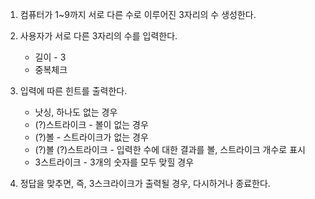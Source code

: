 1. 컴퓨터가 1~9까지 서로 다른 수로 이루어진 3자리의 수 생성한다.

2. 사용자가 서로 다른 3자리의 수를 입력한다.

   - 길이 - 3
   - 중복체크

3. 입력에 따른 힌트를 출력한다.

   - 낫싱, 하나도 없는 경우
   - (?)스트라이크 - 볼이 없는 경우
   - (?)볼 - 스트라이크가 없는 경우
   - (?)볼 (?)스트라이크 - 입력한 수에 대한 결과를 볼, 스트라이크 개수로 표시
   - 3스트라이크 - 3개의 숫자를 모두 맞힐 경우

4. 정답을 맞추면, 즉, 3스크라이크가 출력될 경우, 다시하거나 종료한다.
